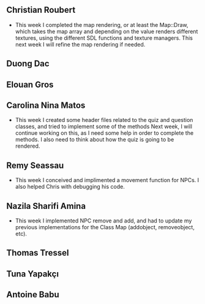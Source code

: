 ## Christian Roubert
- This week I completed the map rendering, or at least the Map::Draw, which takes the map array and depending on the value renders different textures, using the different SDL functions and texture managers. This next week I will refine the map rendering if needed. 

## Duong Dac

## Elouan Gros

## Carolina Nina Matos
- This week I created some header files related to the quiz and question classes, and tried to implement some of the methods
Next week, I will continue working on this, as I need some help in order to complete the methods. I also need to think about how the quiz is going to be rendered.

## Remy Seassau
- This week I conceived and implimented a movement function for NPCs. I also helped Chris with debugging his code.

## Nazila Sharifi Amina
- This week I implemented NPC remove and add, and had to update my previous implementations for the Class Map (addobject, removeobject, etc).

## Thomas Tressel

## Tuna Yapakçı

## Antoine Babu

